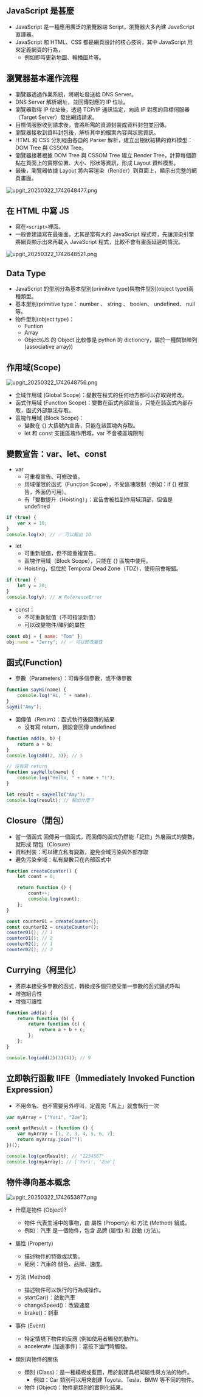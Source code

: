 ## JavaScript 是甚麼

-   JavaScript 是一種應用廣泛的瀏覽器端 Script，瀏覽器大多內建 JavaScript 直譯器。
-   JavaScript 和 HTML、CSS 都是網頁設計的核心技術，其中 JavaScript 用來定義網頁的行為，
    -   例如即時更新地圖、輪播圖片等。

## 瀏覽器基本運作流程

-   瀏覽器透過作業系統，將網址發送給 DNS Server。
-   DNS Server 解析網址，並回傳對應的 IP 位址。
-   瀏覽器取得 IP 位址後，透過 TCP/IP 通訊協定，向該 IP 對應的目標伺服器（Target Server）發出網路請求。
-   目標伺服器收到請求後，會將所需的資源封裝成資料封包並回傳。
-   瀏覽器接收到資料封包後，解析其中的檔案內容與狀態資訊。
-   HTML 和 CSS 分別經由各自的 Parser 解析，建立出樹狀結構的資料模型：DOM Tree 與 CSSOM Tree。
-   瀏覽器接著根據 DOM Tree 與 CSSOM Tree 建立 Render Tree，計算每個節點在頁面上的實際位置、大小、形狀等資訊，形成 Layout 資料模型。
-   最後，瀏覽器依據 Layout 將內容渲染（Render）到頁面上，顯示出完整的網頁畫面。

![upgit_20250322_1742648477.png](https://raw.githubusercontent.com/kcwc1029/obsidian-upgit-image/main/2025/03/upgit_20250322_1742648477.png)

## 在 HTML 中寫 JS

-   寫在`<script>`裡面。
-   一般會建議寫在最後面，尤其是當有大的 JavaScript 程式時，先讓渲染引擎將網頁顯示出來再載入 JavaScript 程式，比較不會有畫面延遲的情況。

![upgit_20250322_1742648521.png](https://raw.githubusercontent.com/kcwc1029/obsidian-upgit-image/main/2025/03/upgit_20250322_1742648521.png)

## Data Type

-   JavaScript 的型別分為基本型別(primitive type)與物件型別(object type)兩種類型。
-   基本型別(primitive type： number 、 string 、 boolen、 undefined、 null 等。
-   物件型別(object type)：
    -   Funtion
    -   Array
    -   Object(JS 的 Object 比較像是 python 的 dictionery，屬於一種關聯陣列(associative array))

## 作用域(Scope)

![upgit_20250322_1742648756.png](https://raw.githubusercontent.com/kcwc1029/obsidian-upgit-image/main/2025/03/upgit_20250322_1742648756.png)

-   全域作用域 (Global Scope)：變數在程式的任何地方都可以存取與修改。
-   函式作用域 (Function Scope)：變數在函式內部宣告，只能在該函式內部存取，函式外部無法存取。
-   區塊作用域 (Block Scope)：
    -   變數在 {} 大括號內宣告，只能在該區塊內存取。
    -   let 和 const 支援區塊作用域，var 不會被區塊限制

## 變數宣告：var、let、const

-   var
    -   可重複宣告、可修改值。
    -   用域僅限於函式（Function Scope），不受區塊限制（例如：if {} 裡宣告，外面仍可用）。
    -   有「變數提升（Hoisting）」：宣告會被拉到作用域頂部，但值是 undefined

```js
if (true) {
	var x = 10;
}
console.log(x); // ✅ 可以輸出 10
```

-   let
    -   可重新賦值，但不能重複宣告。
    -   區塊作用域（Block Scope），只能在 {} 區塊中使用。
    -   Hoisting，但位於 Temporal Dead Zone（TDZ），使用前會報錯。

```js
if (true) {
	let y = 20;
}
console.log(y); // ❌ ReferenceError
```

-   const：
    -   不可重新賦值（不可指派新值）
    -   可以改變物件/陣列的屬性

```js
const obj = { name: "Tom" };
obj.name = "Jerry"; // ✅ 可以修改屬性
```

## 函式(Function)

-   參數（Parameters）：可傳多個參數，或不傳參數

```js
function sayHi(name) {
	console.log("Hi, " + name);
}
sayHi("Amy");
```

-   回傳值（Return）：函式執行後回傳的結果
    -   沒有寫 return，預設會回傳 undefined

```js
function add(a, b) {
	return a + b;
}
console.log(add(2, 3)); // 5
```

```js
// 沒有寫 return
function sayHello(name) {
	console.log("Hello, " + name + "!");
}

let result = sayHello("Amy");
console.log(result); // 輸出什麼？
```

## Closure（閉包）

-   當一個函式 回傳另一個函式，而回傳的函式仍然能「記住」外層函式的變數，就形成 閉包（Closure）
-   資料封裝：可以建立私有變數，避免全域污染與外部存取
-   避免污染全域：私有變數只在內部函式中

```js
function createCounter() {
	let count = 0;

	return function () {
		count++;
		console.log(count);
	};
}

const counter01 = createCounter();
const counter02 = createCounter();
counter01(); // 1
counter01(); // 2
counter02(); // 1
counter02(); // 2
```

## Currying（柯里化）

-   將原本接受多參數的函式，轉換成多個只接受單一參數的函式鏈式呼叫
-   增強組合性
-   增強可讀性

```js
function add(a) {
	return function (b) {
		return function (c) {
			return a + b + c;
		};
	};
}

console.log(add(2)(3)(4)); // 9
```

## 立即執行函數 IIFE（Immediately Invoked Function Expression）

-   不用命名、也不需要另外呼叫，定義完「馬上」就會執行一次

```js
var myArray = ["Yuri", "Zoe"];

const getResult = (function () {
	var myArray = [1, 2, 3, 4, 5, 6, 7];
	return myArray.join("");
})();

console.log(getResult); // "1234567"
console.log(myArray); // ['Yuri', 'Zoe']
```

## 物件導向基本概念

![upgit_20250322_1742653877.png](https://raw.githubusercontent.com/kcwc1029/obsidian-upgit-image/main/2025/03/upgit_20250322_1742653877.png)

-   什麼是物件 (Object)?

    -   物件 代表生活中的事物，由 屬性 (Property) 和 方法 (Method) 組成。
    -   例如：汽車 是一個物件，包含 品牌 (屬性) 和 啟動 (方法)。

-   屬性 (Property)
    -   描述物件的特徵或狀態。
    -   範例：汽車的 顏色、品牌、速度。
-   方法 (Method)
    -   描述物件可以執行的行為或操作。
    -   startCar()：啟動汽車
    -   changeSpeed()：改變速度
    -   brake()：剎車
-   事件 (Event)

    -   特定情境下物件的反應 (例如使用者觸發的動作)。
    -   accelerate (加速事件)：當按下油門時觸發。

-   類別與物件的關係
    -   類別 (Class)：是一種模板或藍圖，用於創建具相同屬性與方法的物件。
        -   例如：Car 類別可以用來創建 Toyota、Tesla、BMW 等不同的物件。
    -   物件 (Object)：物件是類別的實例化結果。

```js

```

```js

```

```js

```

```js

```

```js

```

```js

```

```js

```

```js

```

```js

```

```js

```

```js

```

```js

```

```js

```

```js

```

```js

```

```js

```

```js

```

```js

```

```js

```

```js

```

```js

```

```js

```

```js

```

```js

```

```js

```

```js

```

```js

```

```js

```

```js

```

```js

```

```js

```

```js

```

```js

```

```js

```

```js

```

```js

```

```js

```
